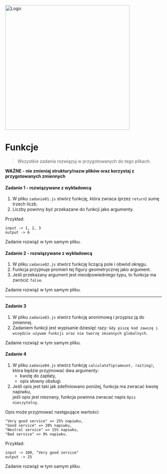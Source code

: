 <img alt="Logo" src="http://coderslab.pl/svg/logo-coderslab.svg" width="400">

#  Funkcje

> Wszystkie zadania rozwiązuj w przygotowanych do tego plikach.

**WAŻNE -  nie zmieniaj struktury/nazw plików oraz korzystaj z przygotowanych zmiennych**

#### Zadanie 1 - rozwiązywane z wykładowcą

1. W pliku `zadanie01.js` stwórz funkcję, która zwraca (przez ```return```) sumę trzech liczb.
2. Liczby powinny być przekazane do funkcji jako argumenty.

Przykład:
```
input -> 1, 2, 3
output -> 6
```

Zadanie rozwiąż w tym samym pliku.

#### Zadanie 2 - rozwiązywane z wykładowcą

1. W pliku `zadanie02.js` stwórz funkcję liczącą pole i obwód okręgu.
2. Funkcja przyjmuje promień tej figury geometrycznej jako argument.
3. Jeśli przekazany argument jest nieodpowiedniego typu, to funkcja ma zwrócić `false`.

Zadanie rozwiąż w tym samym pliku.

-------------------------------------------------------------------------------

#### Zadanie 3

1. W pliku `zadanie03.js` stwórz funkcję anonimową i przypisz ją do zmiennej.
2. Zadaniem funkcji jest wypisanie dziesięć razy: `Gdy piszę kod zawszę i wszędzie używam funkcji oraz nie tworzę zmiennych globalnych`.

Zadanie rozwiąż w tym samym pliku.

#### Zadanie 4

1. W pliku `zadanie04.js` stwórz funkcję ```calculateTip(amount, raiting)```, która będzie przyjmować dwa argumenty:
   * kwotę do zapłaty,
   * opis słowny obsługi.
2. Jeśli opis jest taki jak zdefiniowano poniżej, funkcja ma zwracać kwotę napiwku,  
   jeśli opis jest nieznany, funkcja powinna zwracać napis `Opis nieczytelny`.

Opis może przyjmować następujące wartości:
```
"Very good service" => 25% napiwku,
"Good service" => 20% napiwku,
"Neutral service" => 15% napiwku,
"Bad service" => 0% napiwku.
```
Przykład:
```
input -> 100, "Very good service"
output -> 25
```

Zadanie rozwiąż w tym samym pliku.
